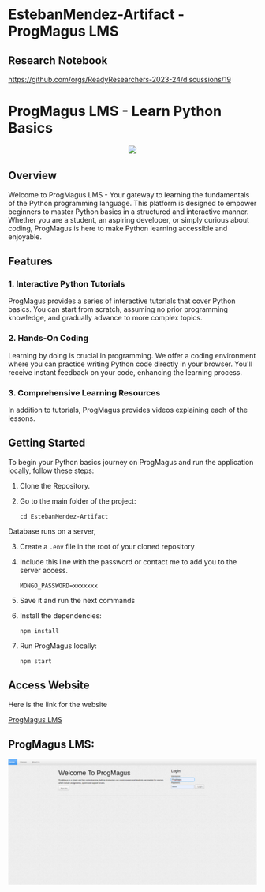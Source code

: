# EstebanMendez-Artifact - ProgMagus LMS

## Research Notebook
https://github.com/orgs/ReadyResearchers-2023-24/discussions/19

# ProgMagus LMS - Learn Python Basics

<p align="center" width="100%">
    <img width="33%" src="public/images/favicon.ico">
</p>

## Overview

Welcome to ProgMagus LMS - Your gateway to learning the fundamentals of the Python programming language. This platform is designed to empower beginners to master Python basics in a structured and interactive manner. Whether you are a student, an aspiring developer, or simply curious about coding, ProgMagus is here to make Python learning accessible and enjoyable.

## Features

### 1. Interactive Python Tutorials

ProgMagus provides a series of interactive tutorials that cover Python basics. You can start from scratch, assuming no prior programming knowledge, and gradually advance to more complex topics.

### 2. Hands-On Coding

Learning by doing is crucial in programming. We offer a coding environment where you can practice writing Python code directly in your browser. You'll receive instant feedback on your code, enhancing the learning process.

### 3. Comprehensive Learning Resources

In addition to tutorials, ProgMagus provides videos explaining each of the lessons.


## Getting Started

To begin your Python basics journey on ProgMagus and run the application locally, follow these steps:

1. Clone the Repository.

2. Go to the main folder of the project:
   ```
   cd EstebanMendez-Artifact
   ```
Database runs on a server,

3. Create a `.env` file in the root of your cloned repository

4. Include this line with the password or contact me to add you to the server access.
   ```
   MONGO_PASSWORD=xxxxxxx
   ```
5. Save it and run the next commands
   
6. Install the dependencies:
   ```
   npm install
   ```
4. Run ProgMagus locally:
   ```
   npm start
   ```
## Access Website

Here is the link for the website

[ProgMagus LMS](https://progmagus.chompe.rs/)

## ProgMagus LMS:

![HomePage](public/images/ProgMaguspic.png)

